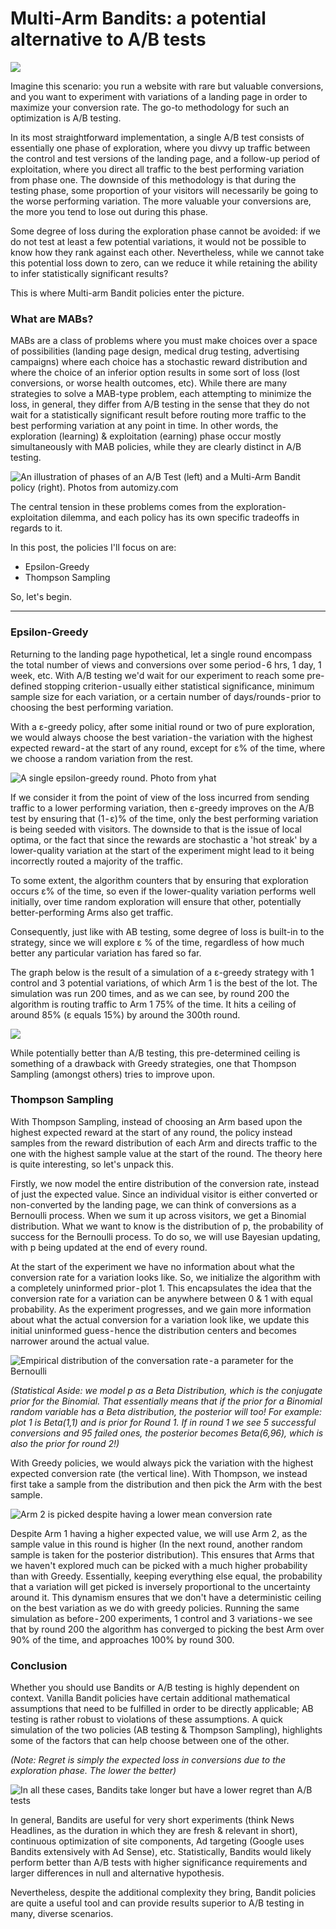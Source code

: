 # Multi-Arm Bandits: a potential alternative to A/B tests

![](/images/multiarmbandit_1.png)

Imagine this scenario: you run a website with rare but valuable conversions, and you want to experiment with variations of a landing page in order to maximize your conversion rate. The go-to methodology for such an optimization is A/B testing.

In its most straightforward implementation, a single A/B test consists of essentially one phase of exploration, where you divvy up traffic between the control and test versions of the landing page, and a follow-up period of exploitation, where you direct all traffic to the best performing variation from phase one.
The downside of this methodology is that during the testing phase, some proportion of your visitors will necessarily be going to the worse performing variation. The more valuable your conversions are, the more you tend to lose out during this phase.

Some degree of loss during the exploration phase cannot be avoided: if we do not test at least a few potential variations, it would not be possible to know how they rank against each other. Nevertheless, while we cannot take this potential loss down to zero, can we reduce it while retaining the ability to infer statistically significant results?

This is where Multi-arm Bandit policies enter the picture.

### What are MABs?

MABs are a class of problems where you must make choices over a space of possibilities (landing page design, medical drug testing, advertising campaigns) where each choice has a stochastic reward distribution and where the choice of an inferior option results in some sort of loss (lost conversions, or worse health outcomes, etc). While there are many strategies to solve a MAB-type problem, each attempting to minimize the loss, in general, they differ from A/B testing in the sense that they do not wait for a statistically significant result before routing more traffic to the best performing variation at any point in time. In other words, the exploration (learning) & exploitation (earning) phase occur mostly simultaneously with MAB policies, while they are clearly distinct in A/B testing.

![](/images/multiarmbandit_2.png "An illustration of phases of an A/B Test (left) and a Multi-Arm Bandit policy (right). Photos from automizy.com")

The central tension in these problems comes from the exploration-exploitation dilemma, and each policy has its own specific tradeoffs in regards to it.

In this post, the policies I'll focus on are:

- Epsilon-Greedy
- Thompson Sampling

So, let's begin.

---

### Epsilon-Greedy

Returning to the landing page hypothetical, let a single round encompass the total number of views and conversions over some period - 6 hrs, 1 day, 1 week, etc. With A/B testing we'd wait for our experiment to reach some pre-defined stopping criterion - usually either statistical significance, minimum sample size for each variation, or a certain number of days/rounds - prior to choosing the best performing variation.

With a ɛ-greedy policy, after some initial round or two of pure exploration, we would always choose the best variation - the variation with the highest expected reward - at the start of any round, except for ɛ% of the time, where we choose a random variation from the rest.

![](/images/multiarmbandit_3.png "A single epsilon-greedy round. Photo from yhat")


If we consider it from the point of view of the loss incurred from sending traffic to a lower performing variation, then ɛ-greedy improves on the A/B test by ensuring that (1 - ɛ)% of the time, only the best performing variation is being seeded with visitors. The downside to that is the issue of local optima, or the fact that since the rewards are stochastic a 'hot streak' by a lower-quality variation at the start of the experiment might lead to it being incorrectly routed a majority of the traffic.

To some extent, the algorithm counters that by ensuring that exploration occurs ɛ% of the time, so even if the lower-quality variation performs well initially, over time random exploration will ensure that other, potentially better-performing Arms also get traffic.

Consequently, just like with AB testing, some degree of loss is built-in to the strategy, since we will explore ɛ % of the time, regardless of how much better any particular variation has fared so far.

The graph below is the result of a simulation of a ɛ-greedy strategy with 1 control and 3 potential variations, of which Arm 1 is the best of the lot. The simulation was run 200 times, and as we can see, by round 200 the algorithm is routing traffic to Arm 1 75% of the time. It hits a ceiling of around 85% (ɛ equals 15%) by around the 300th round.

![](/images/multiarmbandit_4.png)

While potentially better than A/B testing, this pre-determined ceiling is something of a drawback with Greedy strategies, one that Thompson Sampling (amongst others) tries to improve upon.

### Thompson Sampling

With Thompson Sampling, instead of choosing an Arm based upon the highest expected reward at the start of any round, the policy instead samples from the reward distribution of each Arm and directs traffic to the one with the highest sample value at the start of the round. The theory here is quite interesting, so let's unpack this.

Firstly, we now model the entire distribution of the conversion rate, instead of just the expected value. Since an individual visitor is either converted or non-converted by the landing page, we can think of conversions as a Bernoulli process. When we sum it up across visitors, we get a Binomial distribution. What we want to know is the distribution of p, the probability of success for the Bernoulli process. To do so, we will use Bayesian updating, with p being updated at the end of every round.

At the start of the experiment we have no information about what the conversion rate for a variation looks like. So, we initialize the algorithm with a completely uninformed prior - plot 1. This encapsulates the idea that the conversion rate for a variation can be anywhere between 0 & 1 with equal probability. As the experiment progresses, and we gain more information about what the actual conversion for a variation look like, we update this initial uninformed guess - hence the distribution centers and becomes narrower around the actual value.

![](/images/multiarmbandit_5.png "Empirical distribution of the conversation rate - a parameter for the Bernoulli")

*(Statistical Aside: we model p as a Beta Distribution, which is the conjugate prior for the Binomial. That essentially means that if the prior for a Binomial random variable has a Beta distribution, the posterior will too! For example: plot 1 is Beta(1,1) and is prior for Round 1. If in round 1 we see 5 successful conversions and 95 failed ones, the posterior becomes Beta(6,96), which is also the prior for round 2!)*

With Greedy policies, we would always pick the variation with the highest expected conversion rate (the vertical line). With Thompson, we instead first take a sample from the distribution and then pick the Arm with the best sample.

![](/images/multiarmbandit_6.png "Arm 2 is picked despite having a lower mean conversion rate")

Despite Arm 1 having a higher expected value, we will use Arm 2, as the sample value in this round is higher (In the next round, another random sample is taken for the posterior distribution). This ensures that Arms that we haven't explored much can be picked with a much higher probability than with Greedy. Essentially, keeping everything else equal, the probability that a variation will get picked is inversely proportional to the uncertainty around it. This dynamism ensures that we don't have a deterministic ceiling on the best variation as we do with greedy policies. Running the same simulation as before - 200 experiments, 1 control and 3 variations - we see that by round 200 the algorithm has converged to picking the best Arm over 90% of the time, and approaches 100% by round 300.

### Conclusion 

Whether you should use Bandits or A/B testing is highly dependent on context. Vanilla Bandit policies have certain additional mathematical assumptions that need to be fulfilled in order to be directly applicable; AB testing is rather robust to violations of these assumptions. A quick simulation of the two policies (AB testing & Thompson Sampling), highlights some of the factors that can help choose between one of the other.

*(Note: Regret is simply the expected loss in conversions due to the exploration phase. The lower the better)*

![](/images/multiarmbandit_7.png "In all these cases, Bandits take longer but have a lower regret than A/B tests")

In general, Bandits are useful for very short experiments (think News Headlines, as the duration in which they are fresh & relevant in short), continuous optimization of site components, Ad targeting (Google uses Bandits extensively with Ad Sense), etc. Statistically, Bandits would likely perform better than A/B tests with higher significance requirements and larger differences in null and alternative hypothesis.

Nevertheless, despite the additional complexity they bring, Bandit policies are quite a useful tool and can provide results superior to A/B testing in many, diverse scenarios.